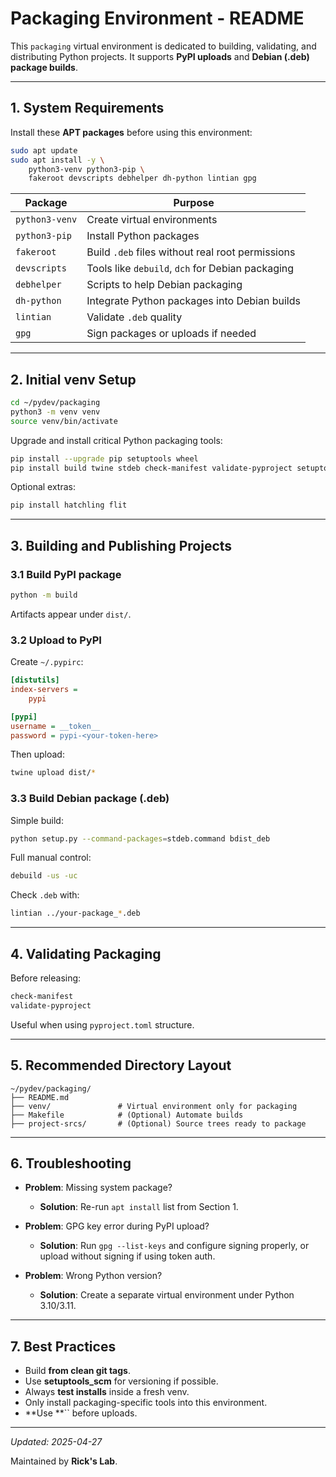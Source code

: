 # Packaging Environment - README

This `packaging` virtual environment is dedicated to building, validating, and distributing Python projects. It supports **PyPI uploads** and **Debian (.deb) package builds**.

---

## 1. System Requirements

Install these **APT packages** before using this environment:

```bash
sudo apt update
sudo apt install -y \
    python3-venv python3-pip \
    fakeroot devscripts debhelper dh-python lintian gpg
```

| Package        | Purpose                                          |
| -------------- | ------------------------------------------------ |
| `python3-venv` | Create virtual environments                      |
| `python3-pip`  | Install Python packages                          |
| `fakeroot`     | Build `.deb` files without real root permissions |
| `devscripts`   | Tools like `debuild`, `dch` for Debian packaging |
| `debhelper`    | Scripts to help Debian packaging                 |
| `dh-python`    | Integrate Python packages into Debian builds     |
| `lintian`      | Validate `.deb` quality                          |
| `gpg`          | Sign packages or uploads if needed               |

---

## 2. Initial venv Setup

```bash
cd ~/pydev/packaging
python3 -m venv venv
source venv/bin/activate
```

Upgrade and install critical Python packaging tools:

```bash
pip install --upgrade pip setuptools wheel
pip install build twine stdeb check-manifest validate-pyproject setuptools_scm
```

Optional extras:

```bash
pip install hatchling flit
```

---

## 3. Building and Publishing Projects

### 3.1 Build PyPI package

```bash
python -m build
```

Artifacts appear under `dist/`.

### 3.2 Upload to PyPI

Create `~/.pypirc`:

```ini
[distutils]
index-servers =
    pypi

[pypi]
username = __token__
password = pypi-<your-token-here>
```

Then upload:

```bash
twine upload dist/*
```

### 3.3 Build Debian package (.deb)

Simple build:

```bash
python setup.py --command-packages=stdeb.command bdist_deb
```

Full manual control:

```bash
debuild -us -uc
```

Check `.deb` with:

```bash
lintian ../your-package_*.deb
```

---

## 4. Validating Packaging

Before releasing:

```bash
check-manifest
validate-pyproject
```

Useful when using `pyproject.toml` structure.

---

## 5. Recommended Directory Layout

```text
~/pydev/packaging/
├── README.md
├── venv/               # Virtual environment only for packaging
├── Makefile            # (Optional) Automate builds
├── project-srcs/       # (Optional) Source trees ready to package
```

---

## 6. Troubleshooting

- **Problem**: Missing system package?

  - **Solution**: Re-run `apt install` list from Section 1.

- **Problem**: GPG key error during PyPI upload?

  - **Solution**: Run `gpg --list-keys` and configure signing properly, or upload without signing if using token auth.

- **Problem**: Wrong Python version?

  - **Solution**: Create a separate virtual environment under Python 3.10/3.11.

---

## 7. Best Practices

- Build **from clean git tags**.
- Use **setuptools\_scm** for versioning if possible.
- Always **test installs** inside a fresh venv.
- Only install packaging-specific tools into this environment.
- \*\*Use \*\*\`\` before uploads.

---

*Updated: 2025-04-27*

Maintained by **Rick's Lab**.



